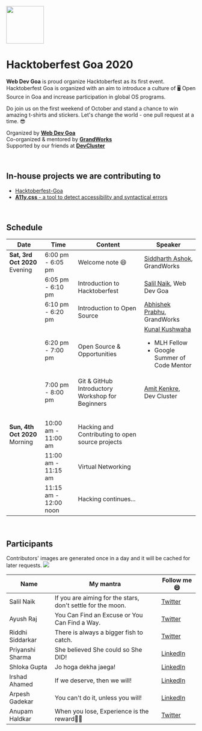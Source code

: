 <p>
    <a href="https://hacktoberfest.digitalocean.com/">
        <img src="https://raw.githubusercontent.com/salil-naik/hacktoberfest-goa/master/assets/hacktoberfest-H.svg" width="100px">
    </a>
</p>

# Hacktoberfest Goa 2020

**Web Dev Goa** is proud organize Hacktoberfest as its first event. Hacktoberfest Goa is organized with an aim to introduce a culture of 🖥️ Open Source in Goa and increase participation in global OS programs.

Do join us on the first weekend of October and stand a chance to win amazing t-shirts and stickers. Let's change the world - one pull request at a time. 😎

Organized by **[Web Dev Goa](https://twitter.com/WebDevGoa)**  
Co-organized & mentored by **[GrandWorks](http://grandworks.co/)**  
Supported by our friends at **[DevCluster](https://devcluster.community/)**

<br />

## In-house projects we are contributing to

<ul>
    <li><a href="https://github.com/WebDevGoa/hacktoberfest-goa/issues">Hacktoberfest-Goa</a></li>
    <li><a href="https://github.com/salil-naik/a11y.css/issues"><b>A11y.css</b> - a tool to detect accessibility and syntactical errors</a></li>
</ul>

<br />

## Schedule

| Date                                | Time                  | Content                                          | Speaker                                                                                                                         |
| ----------------------------------- | --------------------- | ------------------------------------------------ | ------------------------------------------------------------------------------------------------------------------------------- |
| <b>Sat, 3rd Oct 2020</b><br>Evening | 6:00 pm - 6:05 pm     | Welcome note 😄                                  | [Siddharth Ashok](https://www.linkedin.com/in/siddharthashok/), GrandWorks                                                      |
| &nbsp;                              | 6:05 pm - 6:10 pm     | Introduction to Hacktoberfest                    | [Salil Naik](https://www.linkedin.com/in/salilnaik/), Web Dev Goa                                                               |
| &nbsp;                              | 6:10 pm - 6:20 pm     | Introduction to Open Source                      | [Abhishek Prabhu](https://abyshakes.com/), GrandWorks                                                                           |
| &nbsp;                              | 6:20 pm - 7:00 pm     | Open Source & Opportunities                      | [Kunal Kushwaha](https://www.linkedin.com/in/kunal-kushwaha/) <ul><li>MLH Fellow</li><li>Google Summer of Code Mentor</li></ul> |
| &nbsp;                              | 7:00 pm - 8:00 pm     | Git & GitHub Introductory Workshop for Beginners | [Amit Kenkre](https://www.linkedin.com/in/amit-kenkre-705424177/), Dev Cluster                                                  |
| &nbsp;                              | &nbsp;                | &nbsp;                                           | &nbsp;                                                                                                                          |
| <b>Sun, 4th Oct 2020</b><br>Morning | 10:00 am - 11:00 am   | Hacking and Contributing to open source projects | &nbsp;                                                                                                                          |
| &nbsp;                              | 11:00 am - 11:15 am   | Virtual Networking                               | &nbsp;                                                                                                                          |
| &nbsp;                              | 11:15 am - 12:00 noon | Hacking continues...                             |

<br />

## Participants

Contributors' images are generated once in a day and it will be cached for later requests.
<a href="https://github.com/webdevgoa/hacktoberfest-goa/graphs/contributors">
<img src="https://contributors-img.web.app/image?repo=webdevgoa/hacktoberfest-goa" />
</a>

| Name             | My mantra                                                   | Follow me 😄                                                   |
| ---------------- | ----------------------------------------------------------- | -------------------------------------------------------------- |
| Salil Naik       | If you are aiming for the stars, don't settle for the moon. | [Twitter](https://twitter.com/__salil_naik__)                  |
| Ayush Raj        | You Can Find an Excuse or You Can Find a Way.               | [Twitter](https://twitter.com/AyushRa49585623)                 |
| Riddhi Siddarkar | There is always a bigger fish to catch.                     | [Twitter](https://twitter.com/siddarkar)                       |
| Priyanshi Sharma | She believed She could so She DID!                          | [LinkedIn](https://www.linkedin.com/in/priyanshi-sharma-/)     |
| Shloka Gupta     | Jo hoga dekha jaega!                                        | [LinkedIn](https://www.linkedin.com/in/shloka-gupta-45b974157) |
| Irshad Ahamed    | If we deserve, then we will!                                | [LinkedIn](https://www.linkedin.com/in/irshad101)              |
| Arpesh Gadekar   | You can't do it, unless you will!                           | [LinkedIn](https://www.linkedin.com/in/arpesh28)               |
| Anupam Haldkar   | When you lose, Experience is the reward🏳‍🌈                 | [Twitter](https://twitter.com/anupamhaldkar)                   |
